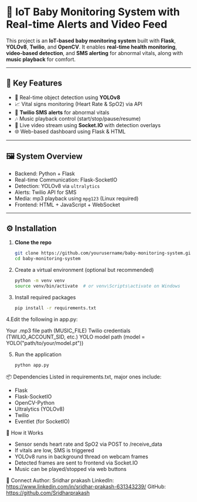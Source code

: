 # 🍼 IoT Baby Monitoring System with Real-time Alerts and Video Feed

This project is an **IoT-based baby monitoring system** built with **Flask**, **YOLOv8**, **Twilio**, and **OpenCV**. It enables **real-time health monitoring**, **video-based detection**, and **SMS alerting** for abnormal vitals, along with **music playback** for comfort.

---

## 🌟 Key Features

- 🎯 Real-time object detection using **YOLOv8**
- 📈 Vital signs monitoring (Heart Rate & SpO2) via API
- 📩 **Twilio SMS alerts** for abnormal vitals
- 🎶 Music playback control (start/stop/pause/resume)
- 📡 Live video stream using **Socket.IO** with detection overlays
- 🌐 Web-based dashboard using Flask & HTML

---

## 🖼️ System Overview

- Backend: Python + Flask
- Real-time Communication: Flask-SocketIO
- Detection: YOLOv8 via `ultralytics`
- Alerts: Twilio API for SMS
- Media: mp3 playback using `mpg123` (Linux required)
- Frontend: HTML + JavaScript + WebSocket

---

## ⚙️ Installation

1. **Clone the repo**
   ```bash
   git clone https://github.com/yourusername/baby-monitoring-system.git
   cd baby-monitoring-system
2. Create a virtual environment (optional but recommended)
   ```bash
   python -m venv venv
   source venv/bin/activate  # or venv\Scripts\activate on Windows
3. Install required packages
   ```bash
   pip install -r requirements.txt

4.Edit the following in app.py:

Your .mp3 file path (MUSIC_FILE)
Twilio credentials (TWILIO_ACCOUNT_SID, etc.)
YOLO model path (model = YOLO("path/to/your/model.pt"))

5. Run the application
   ```bash
   python app.py

📦 Dependencies
Listed in requirements.txt, major ones include:
- Flask
- Flask-SocketIO
- OpenCV-Python
- Ultralytics (YOLOv8)
- Twilio
- Eventlet (for SocketIO)

📱 How it Works
- Sensor sends heart rate and SpO2 via POST to /receive_data
- If vitals are low, SMS is triggered
- YOLOv8 runs in background thread on webcam frames
- Detected frames are sent to frontend via Socket.IO
- Music can be played/stopped via web buttons

🔗 Connect
Author: Sridhar prakash
LinkedIn: https://www.linkedin.com/in/sridhar-prakash-631343239/
GitHub: https://github.com/Sridharprakash
